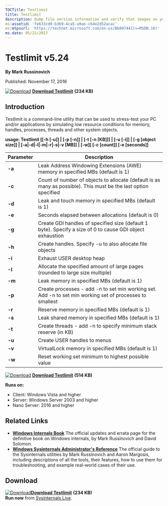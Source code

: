 ```yaml
--- 
TOCTitle: Testlimit
title: Testlimit
description: Dump file version information and verify that images on your system are digitally signed.
ms:assetid: 'fe633cd0-b369-4ca5-a9ae-c64e2d52acac'
ms:mtpsurl: 'https://technet.microsoft.com/en-us/Bb897441(v=MSDN.10)'
ms.date: 05/22/2017
---
```


Testlimit v5.24
==============

**By Mark Russinovich**

Published: November 17, 2016

[![Download](/media/landing/sysinternals/download_sm.png)](https://download.sysinternals.com/files/Testlimit.zip) [**Download Testlimit**](https://download.sysinternals.com/files/Testlimit.zip) **(234 KB)**


## Introduction

Testlimit is a command-line utility that can be used to stress-test 
your PC and/or applications by simulating low resource conditions for 
memory, handles, processes, threads and other system objects. 


**usage: Testlimit
 [[-h [-u]] | [-p [-n]] | [-t [-n [KB]]] | [-u [-i]] | [-g [object size]] | [-a|-d|-l|-m|-r|-s|-v [MB]] | [-w]] [-c [count]] [-e [seconds]]**


|Parameter  |Description  |
|---------|---------|
|  **-a**      |       Leak Address Windowing Extensions (AWE) memory in specified MBs (default is 1)|
|  **-c**      |       Count of number of objects to allocate (default is as many as possible). This must be the last option specified|
|  **-d**      |       Leak and touch memory in specified MBs (default is 1)|
|  **-e**      |       Seconds elapsed between allocations (default is 0)|
|  **-g**      |       Create GDI handles of specified size (default 1 byte). Specify a size of 0 to cause GDI object exhaustion|
|  **-h**      |       Create handles. Specify -u to also allocate file objects|
|  **-i**      |       Exhaust USER desktop heap|
|  **-l**      |       Allocate the specified amount of large pages (rounded to large size multiple)|
|  **-m**      |       Leak memory in specified MBs (default is 1)|
|  **-p**      |       Create processes - add -n to set min working set. Add -n to set min working set of processes to smallest|
|  **-r**      |       Reserve memory in specified MBs (default is 1)|
|  **-s**      |       Leak shared memory in specified MBs (default is 1)|
|  **-t**      |       Create threads - add -n to specify minimum stack reserve (in KB)|
|  **-u**      |       Create USER handles to menus|
|  **-v**      |       VirtualLock memory in specified MBs (default is 1)|
|  **-w**      |       Reset working set minimum to highest possible value|

[![Download](/media/landing/sysinternals/download_sm.png)](https://download.sysinternals.com/files/Testlimit.zip) [**Download Testlimit**](https://download.sysinternals.com/files/Testlimit.zip) **(514 KB)**

**Runs on:**

-   Client: Windows Vista and higher
-   Server: Windows Server 2003 and higher
-   Nano Server: 2016 and higher

## Related Links

-   [**Windows Internals Book**](~/learn/windows-internals.md)  The official updates and errata page for the definitive book on
    Windows internals, by Mark Russinovich and David Solomon.
-   [**Windows Sysinternals Administrator's Reference**](~/learn/troubleshooting-book.md)  The
    official guide to the Sysinternals utilities by Mark Russinovich and
    Aaron Margosis, including descriptions of all the tools, their
    features, how to use them for troubleshooting, and example
    real-world cases of their use.

## Download

[![Download](/media/landing/sysinternals/download_sm.png)](https://download.sysinternals.com/files/TestLimit.zip)[**Download Testlimit**](https://download.sysinternals.com/files/Testlimit.zip) **(234 KB)**  
**Run now** from [Sysinternals Live](https://live.sysinternals.com/Testlimit.exe).




